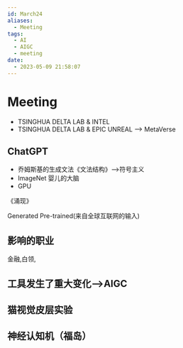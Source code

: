 ```yaml
---
id: March24
aliases:
  - Meeting
tags:
  - AI
  - AIGC
  - meeting
date:
  - 2023-05-09 21:58:07
---
```


# Meeting

* TSINGHUA DELTA LAB & INTEL
* TSINGHUA DELTA LAB & EPIC UNREAL --> MetaVerse

## ChatGPT
* 乔姆斯基的生成文法《文法结构》-->符号主义
* ImageNet 婴儿的大脑
* GPU

《涌现》

Generated Pre-trained(来自全球互联网的输入)

## 影响的职业
金融,白领,

## 工具发生了重大变化-->AIGC

## 猫视觉皮层实验

## 神经认知机（福岛）

